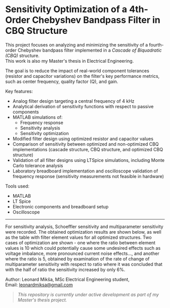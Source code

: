 # Sensitivity Optimization of a 4th-Order Chebyshev Bandpass Filter in CBQ Structure

This project focuses on analyzing and minimizing the sensitivity of a fourth-order Chebyshev bandpass filter implemented in a *Cascade of Biquadratic (CBQ)* structure.  
This work is also my Master's thesis in Electrical Engineering.

The goal is to reduce the impact of real-world component tolerances (resistor and capacitor variations) on the filter's key performance metrics, such as center frequency, quality factor (Q), and gain.

Key features:
- Analog filter design targeting a central frequency of 4 kHz
- Analytical derivation of sensitivity functions with respect to passive components
- MATLAB simulations of:
  - Frequency response
  - Sensitivity analysis
  - Sensitivity optimization
- Modified filter design using optimized resistor and capacitor values
- Comparison of sensitivity between optimized and non-optimized CBQ implementations (cascade structure, CBQ structure, and optimized CBQ structure)
- Validation of all filter designs using LTSpice simulations, including Monte Carlo tolerance analysis
- Laboratory breadboard implementation and oscilloscope validation of frequency response (sensitivity measurements not feasible in hardware)

Tools used:
- MATLAB
- LT Spice
- Electronic components and breadboard setup
- Oscilloscope

--------------------------------------------------------------------------------------------------------------------------------------------------------------------------------------------------------------------

For sensitivity analysis, Schoeffler sensitivity and multiparameter sensitivity were recorded. The obtained optimization results are shown below, as well as the table with filter element values for all optimized structures. Two cases of optimization are shown - one where the ratio between element values is 10 which could potentially cause some undesired effects such as voltage imbalance, more pronounced current noise effects..., and another where the ratio is 5, obtained by examination of the rate of change of multiparameter sensitivity with respect to ratio where it was concluded that with the half of ratio the sensitivity increased by only 6%.



Author:
Leonard Mikša,
MSc Electrical Engineering student,  
Email: [leonardmiksa@gmail.com](mailto:leonardmiksa@gmail.com)

> *This repository is currently under active development as part of my Master's thesis project.*
